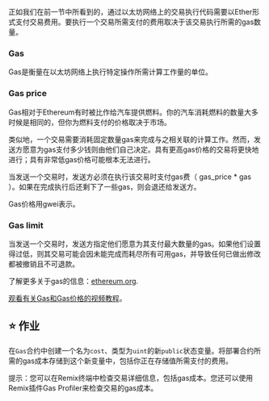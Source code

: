 正如我们在前一节中所看到的，通过以太坊网络上的交易执行代码需要以Ether形式支付交易费用。要执行一个交易所需支付的费用取决于该交易执行所需的gas数量。

### Gas
Gas是衡量在以太坊网络上执行特定操作所需计算工作量的单位。

### Gas price
Gas相对于Ethereum有时被比作给汽车提供燃料。你的汽车消耗燃料的数量大多时候是相同的，但你为燃料支付的价格取决于市场。

类似地，一个交易需要消耗固定数量gas来完成与之相关联的计算工作。然而，发送方愿意为gas支付多少钱则由他们自己决定。具有更高gas价格的交易将更快地进行；具有非常低gas价格可能根本无法进行。

当发送一个交易时，发送方必须在执行该交易时支付gas费（ gas_price * gas ）。如果在完成执行后还剩下了一些gas，则会退还给发送方。

Gas价格用gwei表示。

### Gas limit
当发送一个交易时，发送方指定他们愿意为其支付最大数量的gas。如果他们设置得过低，则其交易可能会因未能完成而耗尽所有可用gas，并导致任何已做出修改都被撤销且不可退款。

了解更多关于gas的信息：<a href="https://ethereum.org/en/developers/docs/gas/" target="_blank">ethereum.org</a>.

<a href="https://www.youtube.com/watch?v=oTS9uxU6cAM" target="_blank">观看有关Gas和Gas价格的视频教程</a>。

## ⭐️ 作业
在`Gas`合约中创建一个名为`cost`、类型为`uint`的新`public`状态变量。将部署合约所需的gas成本存储到这个新变量中，包括你正在存储值所需支付的费用。

提示：您可以在Remix终端中检查交易详细信息，包括gas成本。您还可以使用Remix插件Gas Profiler来检查交易的gas成本。